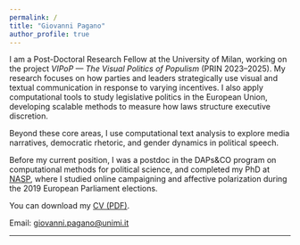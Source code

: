 ```yaml
---
permalink: /
title: "Giovanni Pagano"
author_profile: true
---
```


I am a Post-Doctoral Research Fellow at the University of Milan, working on the project *VIPoP — The Visual Politics of Populism* (PRIN 2023–2025). My research focuses on how parties and leaders strategically use visual and textual communication in response to varying incentives. I also apply computational tools to study legislative politics in the European Union, developing scalable methods to measure how laws structure executive discretion.

Beyond these core areas, I use computational text analysis to explore media narratives, democratic rhetoric, and gender dynamics in political speech.

Before my current position, I was a postdoc in the DAPs&CO program on computational methods for political science, and completed my PhD at [NASP](https://www.nasp.eu/training/phd-programmes/pols.html), where I studied online campaigning and affective polarization during the 2019 European Parliament elections.

You can download my [CV (PDF)](/files/Giovanni_Pagano_CV.pdf).

Email: [giovanni.pagano@unimi.it](mailto:giovanni.pagano@unimi.it)  

---

